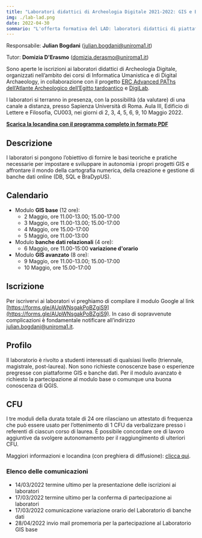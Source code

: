 ```yaml
---
title: "Laboratori didattici di Archeologia Digitale 2021-2022: GIS e Banche Dati"
img: ./lab-lad.png
date: 2022-04-30
sommario: "L'offerta formativa del LAD: laboratori didattici di piattaforme GIS e Banche Dati per l'archeologia per l'anno accademico 2021-2022. Iscrizione, partecipazione, calendario, programma..."
---
```


Responsabile: **Julian Bogdani** ([julian.bogdani@uniroma1.it](mailto:julian.bogdani@uniroma1.it))

Tutor: **Domizia D'Erasmo** ([domizia.derasmo@uniroma1.it](mailto:domizia.derasmo@uniroma1.it))

Sono aperte le iscrizioni ai laboratori didattici di Archeologia Digitale, organizzati nell’ambito dei corsi di Informatica Umanistica e di Digital Archaeology, in collaborazione con il progetto [ERC Advanced PAThs dell’Atlante Archeologico dell’Egitto tardoantico](https://atlas.paths-erc.eu/) e [DigiLab](https://digilab.uniroma1.it/).

I laboratori si terranno in presenza, con la possibilità (da valutare) di una canale a distanza, presso Sapienza Università di Roma. Aula III, Edificio di Lettere e Filosofia, CU003, nei giorni di 2, 3, 4, 5, 6, 9, 10 Maggio 2022.

[**Scarica la locandina con il programma completo in formato PDF**](../../didattica/laboratorio-gis-db/lab-gis-2021-2022.pdf)

## Descrizione

I laboratori si pongono l’obiettivo di fornire le basi teoriche e pratiche necessarie per impostare e sviluppare in autonomia i propri progetti GIS e affrontare il mondo della cartografia numerica, della creazione e gestione di banche dati online (DB, SQL e BraDypUS).

## Calendario

- Modulo **GIS base** (12 ore):
  - 2 Maggio, ore 11.00-13.00; 15.00-17:00
  - 3 Maggio, ore 11.00-13.00; 15.00-17:00
  - 4 Maggio, ore 15.00-17:00
  - 5 Maggio, ore 11.00-13:00
- Modulo **banche dati relazionali** (4 ore):
  - 6 Maggio, ore 11.00-15:00 **variazione d'orario**
- Modulo **GIS avanzato** (8 ore):
  - 9 Maggio, ore 11.00-13.00; 15.00-17:00
  - 10 Maggio, ore 15.00-17:00

## Iscrizione

Per iscrivervi ai laboratori vi preghiamo di compilare il modulo Google al link [https://forms.gle/AUpWNsgakPoBZgiS9](https://forms.gle/AUpWNsgakPoBZgiS9). In caso di sopravvenute complicazioni è fondamentale notificare all’indirizzo [julian.bogdani@uniroma1.it](mailto:julian.bogdani@uniroma1.it).

## Profilo

Il laboratorio è rivolto a studenti interessati di qualsiasi livello (triennale, magistrale, post-laurea). Non sono richieste conoscenze base o esperienze pregresse con piattaforme GIS e banche dati. Per il modulo avanzato è richiesto la partecipazione al modulo base o comunque una buona conoscenza di QGIS.

## CFU

I tre moduli della durata totale di 24 ore rilasciano un attestato di frequenza che può essere usato per l’ottenimento di 1 CFU da verbalizzare presso i referenti di ciascun corso di laurea. È possibile concordare ore di lavoro aggiuntive da svolgere autonomamento per il raggiungimento di ulteriori CFU.

Maggiori informazioni e locandina (con preghiera di diffusione): [clicca qui](./LAD-GIS-DB-2021-2022.pdf).

### Elenco delle comunicazioni

- 14/03/2022 termine ultimo per la presentazione delle iscrizioni ai laboratori
- 17/03/2022 termine ultimo per la conferma di partecipazione ai laboratori
- 17/03/2022 comunicazione variazione orario del Laboratorio di banche dati 
- 28/04/2022 invio mail promemoria per la partecipazione al Laboratorio GIS base
